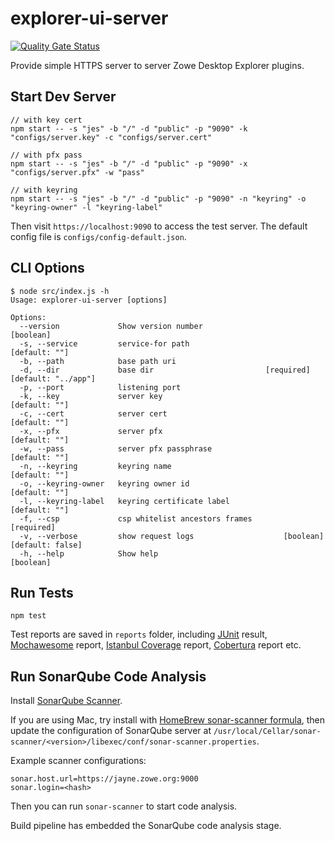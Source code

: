 # explorer-ui-server

[![Quality Gate Status](https://sonarcloud.io/api/project_badges/measure?project=zowe_explorer-ui-server&metric=alert_status)](https://sonarcloud.io/dashboard?id=zowe_explorer-ui-server)

Provide simple HTTPS server to server Zowe Desktop Explorer plugins.

## Start Dev Server

```
// with key cert
npm start -- -s "jes" -b "/" -d "public" -p "9090" -k "configs/server.key" -c "configs/server.cert"

// with pfx pass
npm start -- -s "jes" -b "/" -d "public" -p "9090" -x "configs/server.pfx" -w "pass"

// with keyring
npm start -- -s "jes" -b "/" -d "public" -p "9090" -n "keyring" -o "keyring-owner" -l "keyring-label"
```

Then visit `https://localhost:9090` to access the test server. The default config file is `configs/config-default.json`.

## CLI Options

```
$ node src/index.js -h
Usage: explorer-ui-server [options]

Options:
  --version             Show version number                                   [boolean]
  -s, --service         service-for path                                  [default: ""]
  -b, --path            base path uri
  -d, --dir             base dir                         [required] [default: "../app"]
  -p, --port            listening port
  -k, --key             server key                                        [default: ""]
  -c, --cert            server cert                                       [default: ""]
  -x, --pfx             server pfx                                        [default: ""]
  -w, --pass            server pfx passphrase                             [default: ""]
  -n, --keyring         keyring name                                      [default: ""]
  -o, --keyring-owner   keyring owner id                                  [default: ""]
  -l, --keyring-label   keyring certificate label                         [default: ""]
  -f, --csp             csp whitelist ancestors frames                       [required]
  -v, --verbose         show request logs                    [boolean] [default: false]
  -h, --help            Show help                                             [boolean]
```

## Run Tests

```
npm test
```

Test reports are saved in `reports` folder, including [JUnit](https://wiki.jenkins.io/display/JENKINS/JUnit+Plugin) result, [Mochawesome](https://www.npmjs.com/package/mochawesome) report, [Istanbul Coverage](https://www.npmjs.com/package/nyc) report, [Cobertura](http://cobertura.github.io/cobertura/) report etc.

## Run SonarQube Code Analysis

Install [SonarQube Scanner](https://docs.sonarqube.org/display/SCAN/Analyzing+with+SonarQube+Scanner).

If you are using Mac, try install with [HomeBrew sonar-scanner formula](https://formulae.brew.sh/formula/sonar-scanner), then update the configuration of SonarQube server at `/usr/local/Cellar/sonar-scanner/<version>/libexec/conf/sonar-scanner.properties`.

Example scanner configurations:

```
sonar.host.url=https://jayne.zowe.org:9000
sonar.login=<hash>
```

Then you can run `sonar-scanner` to start code analysis.

Build pipeline has embedded the SonarQube code analysis stage.
